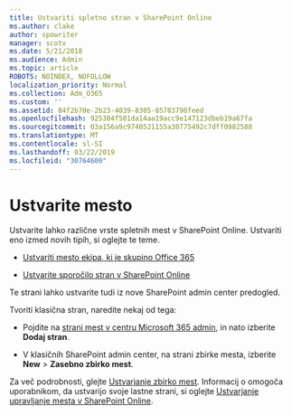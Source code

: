 ```yaml
---
title: Ustvariti spletno stran v SharePoint Online
ms.author: clake
author: spowriter
manager: scotv
ms.date: 5/21/2018
ms.audience: Admin
ms.topic: article
ROBOTS: NOINDEX, NOFOLLOW
localization_priority: Normal
ms.collection: Adm_O365
ms.custom: ''
ms.assetid: 84f2b70e-2b23-4039-8305-85783798feed
ms.openlocfilehash: 925384f501da14aa19acc9e147123dbeb19a67fa
ms.sourcegitcommit: 03a156a9c9740521155a30775492c7dff0982588
ms.translationtype: MT
ms.contentlocale: sl-SI
ms.lasthandoff: 03/22/2019
ms.locfileid: "30764600"
---
```

# <a name="create-a-site"></a>Ustvarite mesto

Ustvarite lahko različne vrste spletnih mest v SharePoint Online. Ustvariti eno izmed novih tipih, si oglejte te teme.
  
- [Ustvariti mesto ekipa, ki je skupino Office 365](https://go.microsoft.com/fwlink/?linkid=866292)
    
- [Ustvarite sporočilo stran v SharePoint Online](https://go.microsoft.com/fwlink/?linkid=866294)
    
Te strani lahko ustvarite tudi iz nove SharePoint admin center predogled.
  
Tvoriti klasična stran, naredite nekaj od tega:
  
- Pojdite na [strani mest v centru Microsoft 365 admin](https://portal.office.com/adminportal/home#/SitesList), in nato izberite **Dodaj stran**.
    
- V klasičnih SharePoint admin center, na strani zbirke mesta, izberite **New** \> **Zasebno zbirko mest**.
    
Za več podrobnosti, glejte [Ustvarjanje zbirko mest](https://go.microsoft.com/fwlink/?linkid=866295). Informacij o omogoča uporabnikom, da ustvarijo svoje lastne strani, si oglejte [Ustvarjanje upravljanje mesta v SharePoint Online](https://go.microsoft.com/fwlink/?linkid=866296).
  

